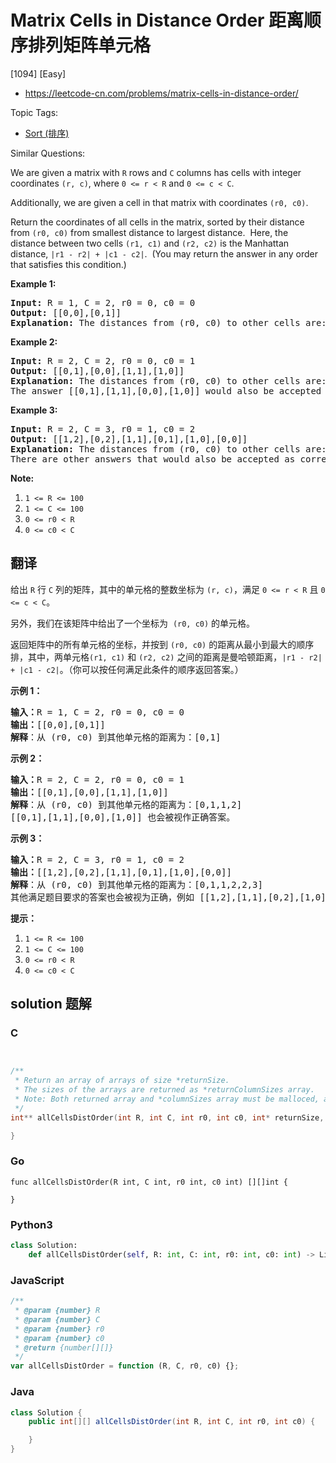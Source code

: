 # Matrix Cells in Distance Order 距离顺序排列矩阵单元格

[1094] [Easy]

- https://leetcode-cn.com/problems/matrix-cells-in-distance-order/

Topic Tags:

- [Sort (排序)](https://leetcode-cn.com/tag/sort/)

Similar Questions:

We are given a matrix with `R` rows and `C` columns has cells with integer coordinates `(r, c)`, where `0 <= r < R` and `0 <= c < C`.

Additionally, we are given a cell in that matrix with coordinates `(r0, c0)`.

Return the coordinates of all cells in the matrix, sorted by their distance from `(r0, c0)` from smallest distance to largest distance.  Here, the distance between two cells `(r1, c1)` and `(r2, c2)` is the Manhattan distance, `|r1 - r2| + |c1 - c2|`.  (You may return the answer in any order that satisfies this condition.)

**Example 1:**

<pre><strong>Input: </strong>R = <span id="example-input-1-1">1</span>, C = <span id="example-input-1-2">2</span>, r0 = <span id="example-input-1-3">0</span>, c0 = <span id="example-input-1-4">0</span>
<strong>Output: </strong><span id="example-output-1">[[0,0],[0,1]]
<strong>Explanation:</strong> The distances from (r0, c0) to other cells are: [0,1]</span>
</pre>

**Example 2:**

<pre><strong>Input: </strong>R = <span id="example-input-2-1">2</span>, C = <span id="example-input-2-2">2</span>, r0 = <span id="example-input-2-3">0</span>, c0 = <span id="example-input-2-4">1</span>
<strong>Output: </strong><span id="example-output-2">[[0,1],[0,0],[1,1],[1,0]]
</span><span id="example-output-1"><strong>Explanation:</strong> The distances from (r0, c0) to other cells are:</span><span> [0,1,1,2]</span>
The answer [[0,1],[1,1],[0,0],[1,0]] would also be accepted as correct.
</pre>

**Example 3:**

<pre><strong>Input: </strong>R = <span id="example-input-3-1">2</span>, C = <span id="example-input-3-2">3</span>, r0 = <span id="example-input-3-3">1</span>, c0 = <span id="example-input-3-4">2</span>
<strong>Output: </strong><span id="example-output-3">[[1,2],[0,2],[1,1],[0,1],[1,0],[0,0]]</span>
<span id="example-output-1"><strong>Explanation:</strong> The distances from (r0, c0) to other cells are:</span><span> [0,1,1,2,2,3]</span>
There are other answers that would also be accepted as correct, such as [[1,2],[1,1],[0,2],[1,0],[0,1],[0,0]].
</pre>

**Note:**

1.  `1 <= R <= 100`
2.  `1 <= C <= 100`
3.  `0 <= r0 < R`
4.  `0 <= c0 < C`

## 翻译

给出 `R` 行 `C` 列的矩阵，其中的单元格的整数坐标为 `(r, c)`，满足 `0 <= r < R` 且 `0 <= c < C`。

另外，我们在该矩阵中给出了一个坐标为  `(r0, c0)` 的单元格。

返回矩阵中的所有单元格的坐标，并按到 `(r0, c0)` 的距离从最小到最大的顺序排，其中，两单元格`(r1, c1)` 和 `(r2, c2)` 之间的距离是曼哈顿距离，`|r1 - r2| + |c1 - c2|`。（你可以按任何满足此条件的顺序返回答案。）

**示例 1：**

<pre><strong>输入：</strong>R = 1, C = 2, r0 = 0, c0 = 0
<strong>输出：</strong>[[0,0],[0,1]]
<strong>解释</strong>：从 (r0, c0) 到其他单元格的距离为：[0,1]
</pre>

**示例 2：**

<pre><strong>输入：</strong>R = 2, C = 2, r0 = 0, c0 = 1
<strong>输出：</strong>[[0,1],[0,0],[1,1],[1,0]]
<strong>解释</strong>：从 (r0, c0) 到其他单元格的距离为：[0,1,1,2]
[[0,1],[1,1],[0,0],[1,0]] 也会被视作正确答案。
</pre>

**示例 3：**

<pre><strong>输入：</strong>R = 2, C = 3, r0 = 1, c0 = 2
<strong>输出：</strong>[[1,2],[0,2],[1,1],[0,1],[1,0],[0,0]]
<strong>解释</strong>：从 (r0, c0) 到其他单元格的距离为：[0,1,1,2,2,3]
其他满足题目要求的答案也会被视为正确，例如 [[1,2],[1,1],[0,2],[1,0],[0,1],[0,0]]。
</pre>

**提示：**

1.  `1 <= R <= 100`
2.  `1 <= C <= 100`
3.  `0 <= r0 < R`
4.  `0 <= c0 < C`

## solution 题解

### C

```c


/**
 * Return an array of arrays of size *returnSize.
 * The sizes of the arrays are returned as *returnColumnSizes array.
 * Note: Both returned array and *columnSizes array must be malloced, assume caller calls free().
 */
int** allCellsDistOrder(int R, int C, int r0, int c0, int* returnSize, int** returnColumnSizes){

}


```

### Go

```golang
func allCellsDistOrder(R int, C int, r0 int, c0 int) [][]int {

}
```

### Python3

```python
class Solution:
    def allCellsDistOrder(self, R: int, C: int, r0: int, c0: int) -> List[List[int]]:

```

### JavaScript

```javascript
/**
 * @param {number} R
 * @param {number} C
 * @param {number} r0
 * @param {number} c0
 * @return {number[][]}
 */
var allCellsDistOrder = function (R, C, r0, c0) {};
```

### Java

```java
class Solution {
    public int[][] allCellsDistOrder(int R, int C, int r0, int c0) {

    }
}
```
